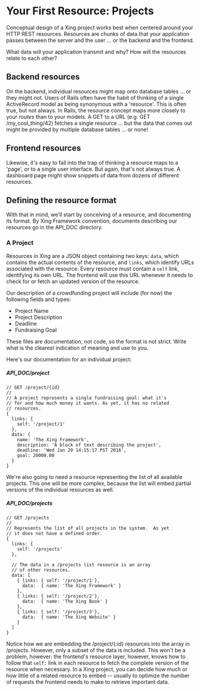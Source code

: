 # Your First Resource: Projects

Conceptual design of a Xing project works best when centered around your HTTP REST resources. Resources are chunks of data that your application passes between the server and the user ... or the backend and the frontend.

What data will your application transmit and why?  How will the resources relate to each other?

## Backend resources

On the backend, individual resources might map onto database tables ... or they might not.  Users of Rails often have the habit of thinking of a single ActiveRecord model as being synonymous with a 'resource'.  This is often true, but not always. In Rails, the resource concept maps more closely to your *routes* than to your models.  A GET to a URL (e.g. GET /my_cool_thing/42) fetches a single resource ... but the data that comes out might be provided by multiple database tables ... or none!  

## Frontend resources

Likewise, it's easy to fall into the trap of thinking a resource maps to a 'page', or to a single user interface.  But again, that's not always true.  A dashboard page might show snippets of data from dozens of different resources.

## Defining the resource format

With that in mind, we'll start by conceiving of a resource, and documenting its format.  By Xing Framework convention, documents describing our resources go in the API_DOC directory.

### A Project

Resources in Xing are a JSON object containing two keys: ```data```, which contains the actual contents of the resource, and ```links```, which identify URLs associated with the resource.  Every resource must contain a ```self``` link, identifying its own URL.  The frontend will use this URL whenever it needs to check for or fetch an updated version of the resource.

Our description of a crowdfunding project will include (for now) the following fields and types:

* Project Name
* Project Description
* Deadline
* Fundraising Goal

These files are documentation, not code, so the format is not strict. Write what is the clearest indication of meaning and use to you.

Here's our documentation for an individual project:

##### API_DOC/project
    
    // GET /project/{id} 
    //
    // A project represents a single fundraising goal: what it's
    // for and how much money it wants. As yet, it has no related
    // resources.
    {
      links: {
        self: '/project/1'
      },
      data: {
        name: 'The Xing Framework',
        description: 'A block of text describing the project',
        deadline: 'Wed Jan 20 14:15:17 PST 2016',
        goal: 20000.00
      }
    }

We're also going to need a resource representing the list of all available projects.  This one will be more complex, because the list will embed partial versions of the individual resources as well.

##### API_DOC/projects

    // GET /projects
    //
    // Represents the list of all projects in the system.  As yet
    // it does not have a defined order.
    {
      links: {
        self: '/projects'
      },
      
      // The data in a /projects list resource is an array
      // of other resources.
      data: [
        { links: { self: '/project/1'},
          data:  { name: 'The Xing Framework' } 
        },
        { links: { self: '/project/2'},
          data:  { name: 'The Xing Book' } 
        },
        { links: { self: '/project/3'},
          data:  { name: 'The Xing Website' } 
        }
      ]
    }

Notice how we are embedding the /project/{:id} resources into the array in /projects. However, only a subset of the data is included.  This won't be a problem, however: the frontend's resource layer, however, knows how to follow that ```self:``` link in each resource to fetch the complete version of the resource when necessary.  In a Xing project, you can decide how much or how little of a related resource to embed -- usually to optimize the number of requests the frontend needs to make to retrieve important data.
